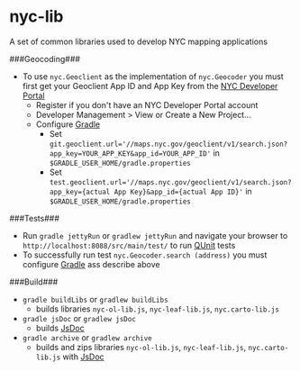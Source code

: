 # nyc-lib

A set of common libraries used to develop NYC mapping applications

###Geocoding###
* To use ```nyc.Geoclient``` as the implementation of ```nyc.Geocoder``` you must first get your Geoclient App ID and App Key from the [NYC Developer Portal](https://developer.cityofnewyork.us/api/geoclient-api)
  * Register if you don't have an NYC Developer Portal account
  * Developer Management > View or Create a New Project...
  * Configure [Gradle](http://gradle.org/)
    * Set ```git.geoclient.url='//maps.nyc.gov/geoclient/v1/search.json?app_key=YOUR_APP_KEY&app_id=YOUR_APP_ID'``` in ```$GRADLE_USER_HOME/gradle.properties```
    * Set ```test.geoclient.url='//maps.nyc.gov/geoclient/v1/search.json?app_key={actual App Key}&app_id={actual App ID}'``` in ```$GRADLE_USER_HOME/gradle.properties```

###Tests###
* Run ```gradle jettyRun``` or ```gradlew jettyRun``` and navigate your browser to ```http://localhost:8088/src/main/test/``` to run [QUnit](https://qunitjs.com/) tests
* To successfully run test ```nyc.Geocoder.search (address)``` you must configure [Gradle](http://gradle.org/) ass describe above

###Build###
* ```gradle buildLibs``` or ```gradlew buildLibs```
	* builds libraries ```nyc-ol-lib.js```, ```nyc-leaf-lib.js```, ```nyc.carto-lib.js```
* ```gradle jsDoc``` or ```gradlew jsDoc``` 
	* builds [JsDoc](http://usejsdoc.org/)
* ```gradle archive``` or ```gradlew archive``` 
	* builds and zips libraries ```nyc-ol-lib.js```, ```nyc-leaf-lib.js```, ```nyc.carto-lib.js``` with [JsDoc](http://usejsdoc.org/)